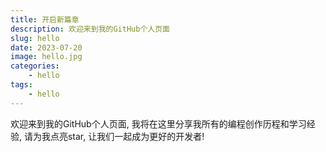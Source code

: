 ```yaml
---
title: 开启新篇章
description: 欢迎来到我的GitHub个人页面
slug: hello
date: 2023-07-20
image: hello.jpg
categories:
    - hello
tags:
    - hello
---
```


欢迎来到我的GitHub个人页面, 我将在这里分享我所有的编程创作历程和学习经验, 请为我点亮star, 让我们一起成为更好的开发者!